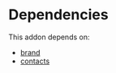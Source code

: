 # Dependencies

This addon depends on:

- [brand](https://github.com/bringout/oca-technical)
- [contacts](https://github.com/bringout/oca-ocb-technical/tree/c402a40a06d0be2fb22b984c2e7c0bd673fa7f80/odoo-bringout-oca-ocb-contacts)
